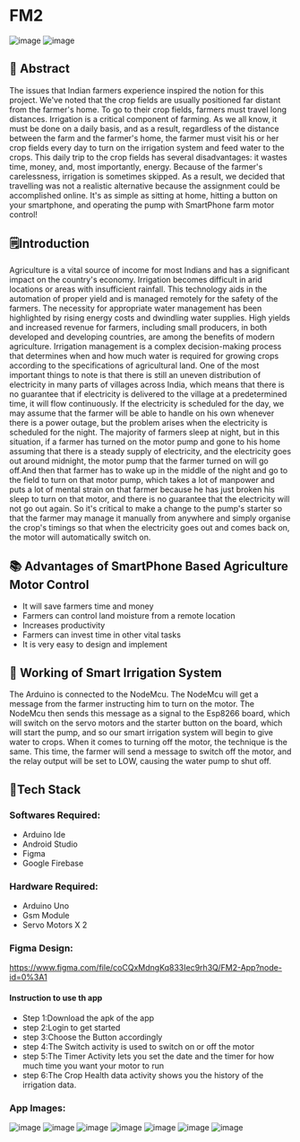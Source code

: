 # FM2
![image](https://user-images.githubusercontent.com/76275812/163675636-bbd2831d-41bf-46da-987c-3644223cade1.png)
![image](https://user-images.githubusercontent.com/76275812/163675736-6562ee26-4c26-4c23-aa1e-b860b816f677.png)

## 📄 Abstract
The issues that Indian farmers experience inspired the notion for this project.
We've noted that the crop fields are usually positioned far distant from the farmer's home. To go to their crop fields, farmers must travel long distances.
Irrigation is a critical component of farming. As we all know, it must be done on a daily basis, and as a result, regardless of the distance between the farm and the farmer's home, the farmer must visit his or her crop fields every day to turn on the irrigation system and feed water to the crops.
This daily trip to the crop fields has several disadvantages: it wastes time, money, and, most importantly, energy. Because of the farmer's carelessness, irrigation is sometimes skipped.
As a result, we decided that travelling was not a realistic alternative because the assignment could be accomplished online. It's as simple as sitting at home, hitting a button on your smartphone, and operating the pump with SmartPhone farm motor control!

## 🗒️Introduction
Agriculture is a vital source of income for most Indians and has a significant impact on the country's economy. Irrigation becomes difficult in arid locations or areas with insufficient rainfall. This technology aids in the automation of proper yield and is managed remotely for the safety of the farmers. The necessity for appropriate water management has been highlighted by rising energy costs and dwindling water supplies. High yields and increased revenue for farmers, including small producers, in both developed and developing countries, are among the benefits of modern agriculture.
Irrigation management is a complex decision-making process that determines when and how much water is required for growing crops according to the specifications of agricultural land. One of the most important things to note is that there is still an uneven distribution of electricity in many parts of villages across India, which means that there is no guarantee that if electricity is delivered to the village at a predetermined time, it will flow continuously. If the electricity is scheduled for the day, we may assume that the farmer will be able to handle on his own whenever there is a power outage, but the problem arises when the electricity is scheduled for the night. The majority of farmers sleep at night, but in this situation, if a farmer has turned on the motor pump and gone to his home assuming that there is a steady supply of electricity, and the electricity goes out around midnight, the motor pump that the farmer turned on will go off.And then that farmer has to wake up in the middle of the night and go to the field to turn on that motor pump, which takes a lot of manpower and puts a lot of mental strain on that farmer because he has just broken his sleep to turn on that motor, and there is no guarantee that the electricity will not go out again. So it's critical to make a change to the pump's starter so that the farmer may manage it manually from anywhere and simply organise the crop's timings so that when the electricity goes out and comes back on, the motor will automatically switch on.


## 📚 Advantages of SmartPhone Based Agriculture Motor Control
- It will save farmers time and money
- Farmers can control land moisture from a remote location
- Increases productivity
- Farmers can invest time in other vital tasks
- It is very easy to design and implement

## 🔖 Working of Smart Irrigation System
The Arduino is connected to the NodeMcu. The NodeMcu will get a message from the farmer instructing him to turn on the motor. The NodeMcu then sends this message as a signal to the Esp8266 board, which will switch on the servo motors and the starter button on the board, which will start the pump, and so our smart irrigation system will begin to give water to crops.
When it comes to turning off the motor, the technique is the same. This time, the farmer will send a message to switch off the motor, and the relay output will be set to LOW, causing the water pump to shut off.

## 💫Tech Stack

### Softwares Required:
- Arduino Ide
- Android Studio
- Figma
- Google Firebase

### Hardware Required:
- Arduino Uno
- Gsm Module
- Servo Motors X 2

### Figma Design:
https://www.figma.com/file/coCQxMdngKq833Iec9rh3Q/FM2-App?node-id=0%3A1

#### Instruction to use th app
- Step 1:Download the apk of the app
- step 2:Login to get started
- step 3:Choose the Button accordingly
- step 4:The Switch activity is used to switch on or off the motor
- step 5:The Timer Activity lets you set the date and the timer for how much time you want your motor to run
- step 6:The Crop Health data activity shows you the history of the irrigation data.

### App Images:

![image](https://user-images.githubusercontent.com/82866163/163673874-991f555b-c85e-4522-a0d6-eae81f17b14a.png) ![image](https://user-images.githubusercontent.com/82866163/163673923-e26d85ce-328e-4343-9de7-7364810e6fef.png) ![image](https://user-images.githubusercontent.com/82866163/163673940-37649b2f-4013-4ddb-88db-46df5c32745e.png) ![image](https://user-images.githubusercontent.com/82866163/163673951-44cfd8de-70f6-4161-9f74-c3c2ab15be4c.png)
![image](https://user-images.githubusercontent.com/82866163/163673963-46093660-976f-4d84-a405-b030c1116975.png)
![image](https://user-images.githubusercontent.com/82866163/163673974-76018568-3b4c-409c-bdc9-4ad657058418.png)
![image](https://user-images.githubusercontent.com/82866163/163673978-442f2ab7-73f5-482b-9ae1-c6159349f688.png)



